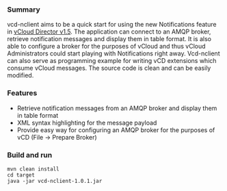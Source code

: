 ### Summary
vcd-nclient aims to be a quick start for using the new Notifications feature in [vCloud Director v1.5].
The application can connect to an AMQP broker, retrieve notification messages and display them in table format. It is also able to configure a broker for the purposes of vCloud and thus vCloud Administrators could start playing with Notifications right away. Vcd-nclient can also serve as programming example for writing vCD extensions which consume vCloud messages. The source code is clean and can be easily modified.

### Features
* Retrieve notification messages from an AMQP broker and display them in table format
* XML syntax highlighting for the message payload
* Provide easy way for configuring an AMQP broker for the purposes of vCD (File -> Prepare Broker)

### Build and run
    mvn clean install
    cd target
    java -jar vcd-nclient-1.0.1.jar

  [vCloud Director v1.5]: http://www.vmware.com/products/vcloud-director/overview.html
